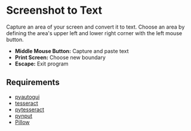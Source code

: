 # Screenshot to Text
Capture an area of your screen and convert it to text.
Choose an area by defining the area's upper left and lower right corner with the left mouse button.

* **Middle Mouse Button:** Capture and paste text
* **Print Screen:** Choose new boundary
* **Escape:** Exit program

## Requirements
* [pyautogui](https://pypi.org/project/PyAutoGUI/)
* [tesseract](https://github.com/tesseract-ocr/tesseract)
* [pytesseract](https://pypi.org/project/pytesseract/)
* [pynput](https://pypi.org/project/pynput/)
* [Pillow](https://pypi.org/project/Pillow/)
